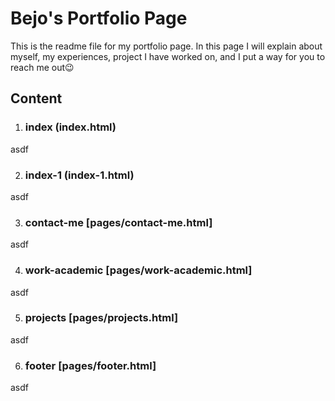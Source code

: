 # Bejo's Portfolio Page
This is the readme file for my portfolio page. In this page I will explain about myself, my experiences, project I have worked on, and I put a way for you to reach me out😉

## Content

1. ### index (index.html)
asdf


2. ### index-1 (index-1.html)
asdf


3. ### contact-me [pages/contact-me.html]
asdf


4. ### work-academic [pages/work-academic.html]
asdf


5. ### projects [pages/projects.html]
asdf


6. ### footer [pages/footer.html]
asdf

